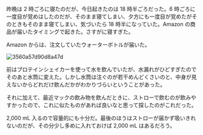昨晩は 2 時ごろに寝たのだが、今日起きたのは 18 時半ごろだった。6 時ごろに一度目が覚めはしたのだが、そのまま寝てしまい、夕方にも一度目が覚めたがそのときもそのまま寝てしまい、気づいたら 18 時半になっていた。Amazon の商品が届いたタイミングで起きた。さすがに寝すぎた。

Amazon からは、注文していたウォーターボトルが届いた。

![3560a57d90d8a47d](/images/2020/05/3560a57d90d8a47d.jpg)

前はプロテインシェイカーを使って水を飲んでいたが、水漏れがひどすぎたのでそのあと水筒に変えた。しかし水筒は注ぐのが若干めんどくさいのと、中身が見えないからどれだけ飲んだかがわかりづらいということがあった。

それに加えて、最近マックの飲み物を飲んだときに、ストローで飲むのが飲みやすかったので、これに似たものがあれば良いなと思って探したのがこれだった。

2,000 mL 入るので容量的にも十分だ。最後のほうはストローが届かず吸いきれないのだが、その分少し多めに入れておけば 2,000 mL はあるだろう。
